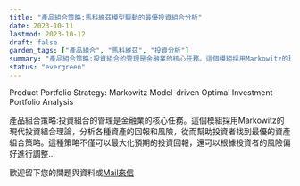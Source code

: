 ```yaml
---
title: "產品組合策略:馬科維茲模型驅動的最優投資組合分析"
date: 2023-10-11
lastmod: 2023-10-12
draft: false
garden_tags: ["產品組合", "馬科維茲", "投資分析"]
summary: "產品組合策略:投資組合的管理是金融業的核心任務。這個模組採用Markowitz的現代投資組合理論，分析各種資產的回報和風險，從而幫助投資者找到最優的資產組合策略。這種策略不僅可以最大化預期的投資回報，還可以根據投資者的風險偏好進行調整"
status: "evergreen"
---
```



Product Portfolio Strategy: Markowitz Model-driven Optimal Investment Portfolio Analysis

產品組合策略:投資組合的管理是金融業的核心任務。這個模組採用Markowitz的現代投資組合理論，分析各種資產的回報和風險，從而幫助投資者找到最優的資產組合策略。這種策略不僅可以最大化預期的投資回報，還可以根據投資者的風險偏好進行調整...  

歡迎留下您的問題與資料或[Mail來信](mailto:william@insightbotics.com)
